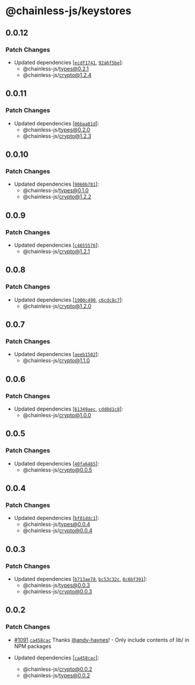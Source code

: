 # @chainless-js/keystores

## 0.0.12

### Patch Changes

- Updated dependencies [[`ecdf1741`](https://github.com/wulianapp/chainless-api-ts/commit/ecdf1741fb692e71202c541c5b3692790baa65f0), [`92a6f5be`](https://github.com/wulianapp/chainless-api-ts/commit/92a6f5be3f4b7be6f3e9b55077025921c3aad2cb)]:
  - @chainless-js/types@0.2.1
  - @chainless-js/crypto@1.2.4

## 0.0.11

### Patch Changes

- Updated dependencies [[`06baa81d`](https://github.com/wulianapp/chainless-api-ts/commit/06baa81dc604cfe0463476de7a4dcdd39a6f716a)]:
  - @chainless-js/types@0.2.0
  - @chainless-js/crypto@1.2.3

## 0.0.10

### Patch Changes

- Updated dependencies [[`9060b781`](https://github.com/wulianapp/chainless-api-ts/commit/9060b7811668d71bdf21170273a42842c3691f9b)]:
  - @chainless-js/types@0.1.0
  - @chainless-js/crypto@1.2.2

## 0.0.9

### Patch Changes

- Updated dependencies [[`c4655576`](https://github.com/wulianapp/chainless-api-ts/commit/c4655576bacb1d8b85030dca5b9443649621c8ee)]:
  - @chainless-js/crypto@1.2.1

## 0.0.8

### Patch Changes

- Updated dependencies [[`1900c490`](https://github.com/wulianapp/chainless-api-ts/commit/1900c49060c3ea8279448cead7347049a23f421f), [`c6cdc8c7`](https://github.com/wulianapp/chainless-api-ts/commit/c6cdc8c724a6dd53114cc5f53fd58e57cea86b78)]:
  - @chainless-js/crypto@1.2.0

## 0.0.7

### Patch Changes

- Updated dependencies [[`aeeb1502`](https://github.com/wulianapp/chainless-api-ts/commit/aeeb15022a1c1deb99114eba0473739b0998fc50)]:
  - @chainless-js/crypto@1.1.0

## 0.0.6

### Patch Changes

- Updated dependencies [[`61349aec`](https://github.com/wulianapp/chainless-api-ts/commit/61349aeca3af830f702b24654e0f13cd428192d8), [`cdd8d1c8`](https://github.com/wulianapp/chainless-api-ts/commit/cdd8d1c8c37db641bd995b2c470ad0b4fdddb93f)]:
  - @chainless-js/crypto@1.0.0

## 0.0.5

### Patch Changes

- Updated dependencies [[`40fa6465`](https://github.com/wulianapp/chainless-api-ts/commit/40fa64654fdaf3b463122c35521a6f72282974f2)]:
  - @chainless-js/crypto@0.0.5

## 0.0.4

### Patch Changes

- Updated dependencies [[`bf81ddc1`](https://github.com/wulianapp/chainless-api-ts/commit/bf81ddc11c958dece2244798bdfa6ab11e653940)]:
  - @chainless-js/types@0.0.4
  - @chainless-js/crypto@0.0.4

## 0.0.3

### Patch Changes

- Updated dependencies [[`b713ae78`](https://github.com/wulianapp/chainless-api-ts/commit/b713ae78969d530e7e69e21e315e3d3fdb5e68e9), [`bc53c32c`](https://github.com/wulianapp/chainless-api-ts/commit/bc53c32c80694e6f22d9be97db44603591f0026b), [`8c6bf391`](https://github.com/wulianapp/chainless-api-ts/commit/8c6bf391a01af9adb81cb8731c45bdb17f5291c0)]:
  - @chainless-js/types@0.0.3
  - @chainless-js/crypto@0.0.3

## 0.0.2

### Patch Changes

- [#1091](https://github.com/wulianapp/chainless-api-ts/pull/1091) [`ca458cac`](https://github.com/wulianapp/chainless-api-ts/commit/ca458cac683fab614b77eb5daa160e03b0640350) Thanks [@andy-haynes](https://github.com/andy-haynes)! - Only include contents of lib/ in NPM packages

- Updated dependencies [[`ca458cac`](https://github.com/wulianapp/chainless-api-ts/commit/ca458cac683fab614b77eb5daa160e03b0640350)]:
  - @chainless-js/crypto@0.0.2
  - @chainless-js/types@0.0.2
